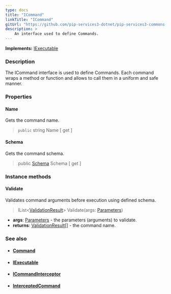 ```yaml
---
type: docs
title: "ICommand"
linkTitle: "ICommand"
gitUrl: "https://github.com/pip-services3-dotnet/pip-services3-commons-dotnet"
description: > 
    An interface used to define Commands.
---
```


**Implements:** [IExecutable](../../run/iexecutable)

### Description

The ICommand interface is used to define Commands. Each command wraps a method or function and allows to call them in a uniform and safe manner.

### Properties

#### Name
Gets the command name.

> `public` string Name [ get ]

#### Schema
Gets the command schema.

> public [Schema](../../validate/schema) Schema [ get ]


### Instance methods

#### Validate
Validates command arguments before execution using defined schema.

> IList<[ValidationResult](../../validate/validation_result)> Validate(args: [Parameters](../../run/parameters))

- **args**: [Parameters](../../run/parameters) - the parameters (arguments) to validate.
- **returns**: [ValidationResult](../../validate/validation_result)[] - the command name.

### See also
- #### [Command](../command)
- #### [IExecutable](../../run/iexecutable)
- #### [ICommandInterceptor](../icommand_interceptor)
- #### [InterceptedCommand](../intercepted_command)
